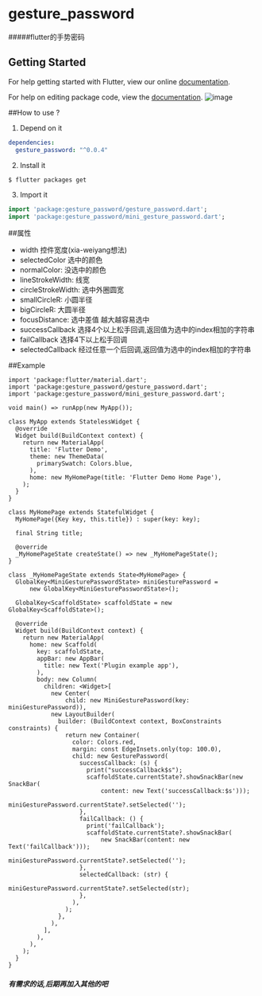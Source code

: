 # gesture_password

#####flutter的手势密码

## Getting Started

For help getting started with Flutter, view our online [documentation](https://flutter.io/).

For help on editing package code, view the [documentation](https://flutter.io/developing-packages/).
![image](https://github.com/zhangruiyu/flutter_gesture_password/blob/master/wow.gif)

##How to use ?

1. Depend on it
 
```yaml
dependencies:
  gesture_password: "^0.0.4"
```

2. Install it
 
```sh
$ flutter packages get
```

3. Import it

```dart
import 'package:gesture_password/gesture_password.dart';
import 'package:gesture_password/mini_gesture_password.dart';
```

##属性
* width 控件宽度(xia-weiyang想法)
* selectedColor 选中的颜色
* normalColor:  没选中的颜色
* lineStrokeWidth: 线宽
* circleStrokeWidth: 选中外圈圆宽
* smallCircleR: 小圆半径
* bigCircleR: 大圆半径
* focusDistance: 选中差值 越大越容易选中
* successCallback 选择4个以上松手回调,返回值为选中的index相加的字符串
* failCallback 选择4下以上松手回调
* selectedCallback 经过任意一个后回调,返回值为选中的index相加的字符串

##Example
```
import 'package:flutter/material.dart';
import 'package:gesture_password/gesture_password.dart';
import 'package:gesture_password/mini_gesture_password.dart';

void main() => runApp(new MyApp());

class MyApp extends StatelessWidget {
  @override
  Widget build(BuildContext context) {
    return new MaterialApp(
      title: 'Flutter Demo',
      theme: new ThemeData(
        primarySwatch: Colors.blue,
      ),
      home: new MyHomePage(title: 'Flutter Demo Home Page'),
    );
  }
}

class MyHomePage extends StatefulWidget {
  MyHomePage({Key key, this.title}) : super(key: key);

  final String title;

  @override
  _MyHomePageState createState() => new _MyHomePageState();
}

class _MyHomePageState extends State<MyHomePage> {
  GlobalKey<MiniGesturePasswordState> miniGesturePassword =
      new GlobalKey<MiniGesturePasswordState>();

  GlobalKey<ScaffoldState> scaffoldState = new GlobalKey<ScaffoldState>();

  @override
  Widget build(BuildContext context) {
    return new MaterialApp(
      home: new Scaffold(
        key: scaffoldState,
        appBar: new AppBar(
          title: new Text('Plugin example app'),
        ),
        body: new Column(
          children: <Widget>[
            new Center(
                child: new MiniGesturePassword(key: miniGesturePassword)),
            new LayoutBuilder(
              builder: (BuildContext context, BoxConstraints constraints) {
                return new Container(
                  color: Colors.red,
                  margin: const EdgeInsets.only(top: 100.0),
                  child: new GesturePassword(
                    successCallback: (s) {
                      print("successCallback$s");
                      scaffoldState.currentState?.showSnackBar(new SnackBar(
                          content: new Text('successCallback:$s')));
                      miniGesturePassword.currentState?.setSelected('');
                    },
                    failCallback: () {
                      print('failCallback');
                      scaffoldState.currentState?.showSnackBar(
                          new SnackBar(content: new Text('failCallback')));
                      miniGesturePassword.currentState?.setSelected('');
                    },
                    selectedCallback: (str) {
                      miniGesturePassword.currentState?.setSelected(str);
                    },
                  ),
                );
              },
            ),
          ],
        ),
      ),
    );
  }
}
```

##### 有需求的话,后期再加入其他的吧